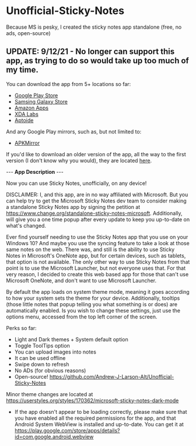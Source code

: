 # Unofficial-Sticky-Notes
Because MS is pesky, I created the sticky notes app standalone (free, no ads, open-source)

## UPDATE: 9/12/21 - No longer can support this app, as trying to do so would take up too much of my time.

You can download the app from 5+ locations so far:
* [Google Play Store](https://play.google.com/store/apps/details?id=aliendrew.ms.stickynotes)
* [Samsing Galaxy Store](https://apps.samsung.com/appquery/appDetail.as?appId=aliendrew.ms.stickynotes)
* [Amazon Apps](https://www.amazon.com/dp/B07XLK8KVC/ref=apps_sf_sta)
* [XDA Labs](https://labs.xda-developers.com/store/app/aliendrew.ms.stickynotes)
* [Aptoide](https://aliendrew-stickynotes.en.aptoide.com/?store_name=aliendrew)

And any Google Play mirrors, such as, but not limited to:
* [APKMirror](https://www.apkmirror.com/apk/aliendrew/unofficial-sticky-notes)

If you'd like to download an older version of the app, all the way to the first version (I don't know why you would), they are located [here](https://aliendrew-stickynotes.en.aptoide.com/versions).

--- **App Description** ---

Now you can use Sticky Notes, unofficially, on any device!

DISCLAIMER: I, and this app, are in no way affiliated with Microsoft. But you can help try to get the Microsoft Sticky Notes dev team to consider making a standalone Sticky Notes app by signing the petition at https://www.change.org/standalone-sticky-notes-microsoft. Additionally, will give you a one time popup after every update to keep you up-to-date on what's changed.

Ever find yourself needing to use the Sticky Notes app that you use on your Windows 10? And maybe you use the syncing feature to take a look at those same notes on the web. There was, and still is the ability to use Sticky Notes in Microsoft's OneNote app, but for certain devices, such as tablets, that option is not available. The only other way to use Sticky Notes from that point is to use the Microsoft Launcher, but not everyone uses that. For that very reason, I decided to create this web based app for those that can't use Microsoft OneNote, and don't want to use Microsoft Launcher.

By default the app loads on system theme mode, meaning it goes according to how your system sets the theme for your device. Additionally, tooltips (those little notes that popup telling you what something is or does) are automatically enabled. Is you wish to change these settings, just use the options menu, accessed from the top left corner of the screen.

Perks so far:
* Light and Dark themes + System default option
* Toggle ToolTips option
* You can upload images into notes
* It can be used offline
* Swipe down to refresh
* No ADs (for obvious reasons)
* Open-source! https://github.com/Andrew-J-Larson-Alt/Unofficial-Sticky-Notes

Minor theme changes are located at https://userstyles.org/styles/170362/microsoft-sticky-notes-dark-mode

* If the app doesn't appear to be loading correctly, please make sure that you have enabled all the required permissions for the app, and that Android System WebView is installed and up-to-date. You can get it at https://play.google.com/store/apps/details?id=com.google.android.webview
